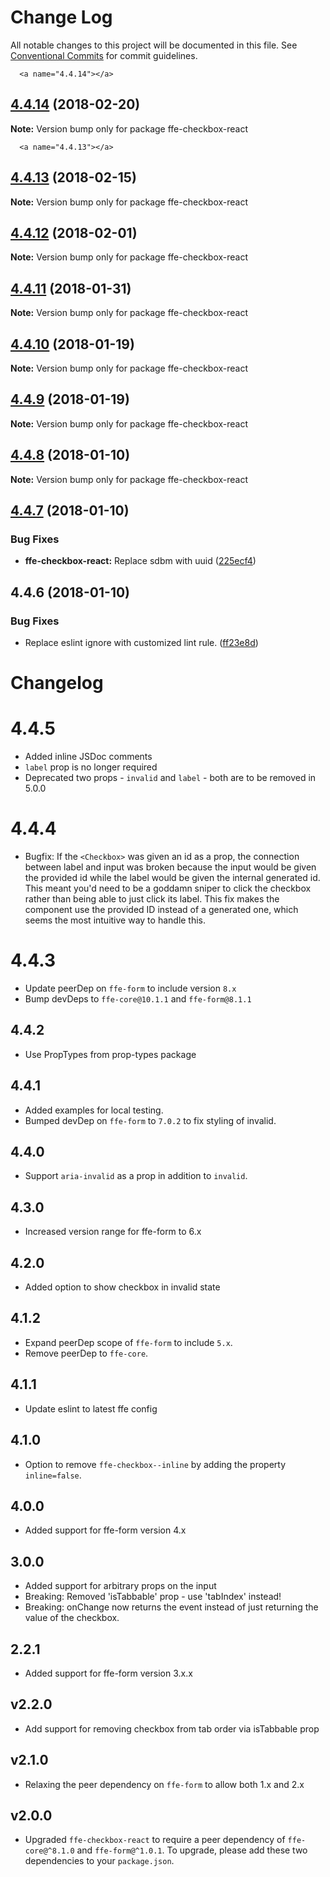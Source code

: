 # Change Log

All notable changes to this project will be documented in this file.
See [Conventional Commits](https://conventionalcommits.org) for commit guidelines.

      <a name="4.4.14"></a>
## [4.4.14](***REMOVED***) (2018-02-20)




**Note:** Version bump only for package ffe-checkbox-react

      <a name="4.4.13"></a>
## [4.4.13](***REMOVED***) (2018-02-15)




**Note:** Version bump only for package ffe-checkbox-react

  <a name="4.4.12"></a>
## [4.4.12](***REMOVED***) (2018-02-01)




**Note:** Version bump only for package ffe-checkbox-react

<a name="4.4.11"></a>
## [4.4.11](***REMOVED***) (2018-01-31)




**Note:** Version bump only for package ffe-checkbox-react

<a name="4.4.10"></a>
## [4.4.10](***REMOVED***) (2018-01-19)




**Note:** Version bump only for package ffe-checkbox-react

<a name="4.4.9"></a>
## [4.4.9](***REMOVED***) (2018-01-19)




**Note:** Version bump only for package ffe-checkbox-react

<a name="4.4.8"></a>

## [4.4.8](***REMOVED***) (2018-01-10)

**Note:** Version bump only for package ffe-checkbox-react

<a name="4.4.7"></a>

## [4.4.7](***REMOVED***) (2018-01-10)

### Bug Fixes

* **ffe-checkbox-react:** Replace sdbm with uuid ([225ecf4](***REMOVED***))

<a name="4.4.6"></a>

## 4.4.6 (2018-01-10)

### Bug Fixes

* Replace eslint ignore with customized lint rule. ([ff23e8d](***REMOVED***))

# Changelog

# 4.4.5

* Added inline JSDoc comments
* `label` prop is no longer required
* Deprecated two props - `invalid` and `label` - both are to be removed in 5.0.0

# 4.4.4

* Bugfix: If the `<Checkbox>` was given an id as a prop, the connection between label and input was broken
because the input would be given the provided id while the label would be given the internal generated id.
This meant you'd need to be a goddamn sniper to click the checkbox rather than being able to just click its
label. This fix makes the component use the provided ID instead of a generated one, which seems the most
intuitive way to handle this.

# 4.4.3

* Update peerDep on `ffe-form` to include version `8.x`
* Bump devDeps to `ffe-core@10.1.1` and `ffe-form@8.1.1`

## 4.4.2

* Use PropTypes from prop-types package

## 4.4.1

* Added examples for local testing.
* Bumped devDep on `ffe-form` to `7.0.2` to fix styling of invalid.

## 4.4.0

* Support `aria-invalid` as a prop in addition to `invalid`.

## 4.3.0

* Increased version range for ffe-form to 6.x

## 4.2.0

* Added option to show checkbox in invalid state

## 4.1.2

* Expand peerDep scope of `ffe-form` to include `5.x`.
* Remove peerDep to `ffe-core`.

## 4.1.1

* Update eslint to latest ffe config

## 4.1.0

* Option to remove `ffe-checkbox--inline` by adding the property `inline=false`.

## 4.0.0

* Added support for ffe-form version 4.x

## 3.0.0

* Added support for arbitrary props on the input
* Breaking: Removed 'isTabbable' prop - use 'tabIndex' instead!
* Breaking: onChange now returns the event instead of just returning the value of the checkbox.

## 2.2.1

* Added support for ffe-form version 3.x.x

## v2.2.0

* Add support for removing checkbox from tab order via isTabbable prop

## v2.1.0

* Relaxing the peer dependency on `ffe-form` to allow both 1.x and 2.x

## v2.0.0

* Upgraded `ffe-checkbox-react` to require a peer dependency of
`ffe-core@^8.1.0` and `ffe-form@^1.0.1`. To upgrade, please add these two
dependencies to your `package.json`.

